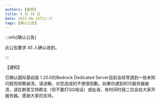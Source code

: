 ```yaml
---
authors: [量筒]
title: 6 月 16 日
date: 2023-06-16T21:37
tags: [确认公告]
---
```


:::info[确认公告]

此公告要求 45 人确认收到。

:::

【通知】

已确认国际基岩版 1.20.0的Bedrock Dedicated Server目前会经常遇到一些未知问题而频繁崩溃。请谅解，对您造成的不便很抱歉。如果你遇到BDS服务器崩溃，请在群里艾特群主（但不要打QQ电话）或祉语，有时间时我二位会给大家开服务器。感谢大家的支持。

